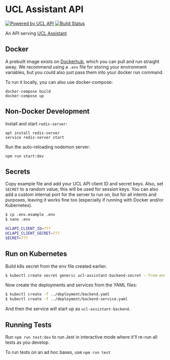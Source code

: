 # UCL Assistant API

[![Powered by UCL API](https://img.shields.io/badge/Powered%20By-UCL%20API-11b57a%20)](https://uclapi.com)
[![Build Status](https://travis-ci.org/uclapi/ucl-assistant-api.svg?branch=master)](https://travis-ci.org/uclapi/ucl-assistant-api)

An API serving [UCL Assistant](https://github.com/uclapi/ucl-assistant-app)

## Docker

A prebuilt image exists on
[Dockerhub](https://hub.docker.com/r/mbellgb/ucl-assistant-server/), which you
can pull and run straight away. We recommend using a `.env` file for storing
your environment variables, but you could also just pass them into your docker
run command.

To run it locally, you can also use docker-compose:

    docker-compose build
    docker-compose up

## Non-Docker Development

Install and start `redis-server`:

    apt install redis-server
    service redis-server start

Run the auto-reloading nodemon server:

    npm run start:dev


## Secrets

Copy example file and add your UCL API client ID and secret keys. Also, set
`SECRET` to a random value; this will be used for session keys. You can also add
a custom internal port for the server to run on, but for all intents and
purposes, leaving it works fine too (especially if running with Docker and/or
Kubernetes).

```bash
$ cp .env.example .env
$ nano .env

UCLAPI_CLIENT_ID=???
UCLAPI_CLIENT_SECRET=???
SECRET=???
```

## Run on Kubernetes

Build k8s secret from the env file created earlier.

```bash
$ kubectl create secret generic ucl-assistant-backend-secret --from-env-file='.env'
```

Now create the deployments and services from the YAML files:

```bash
$ kubectl create -f ../deployment/backend.yaml
$ kubectl create -f ../deployment/backend-service.yaml
```

And then the service will start up as `ucl-assistant-backend`.

## Running Tests

Run `npm run test:dev` to run Jest in interactive mode where it'll re-run all tests as you develop.

To run tests on an ad hoc bases, use `npm run test`
